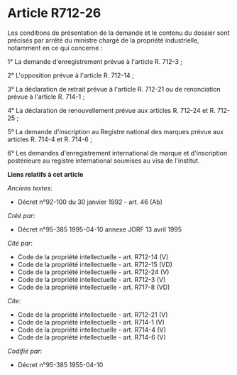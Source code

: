 # Article R712-26

Les conditions de présentation de la demande et le contenu du dossier sont précisés par arrêté du ministre chargé de la
propriété industrielle, notamment en ce qui concerne : 

1° La demande d'enregistrement prévue à l'article R. 712-3 ; 

2° L'opposition prévue à l'article R. 712-14 ; 

3° La déclaration de retrait prévue à l'article R. 712-21 ou de renonciation prévue à l'article R. 714-1 ; 

4° La déclaration de renouvellement prévue aux articles R. 712-24 et R. 712-25 ; 

5° La demande d'inscription au Registre national des marques prévue aux articles R. 714-4 et R. 714-6 ; 

6° Les demandes d'enregistrement international de marque et d'inscription postérieure au registre international soumises au
visa de l'institut.

**Liens relatifs à cet article**

_Anciens textes_:

  - Décret n°92-100 du 30 janvier 1992 - art. 46 (Ab)

_Créé par_:

  - Décret n°95-385 1995-04-10 annexe JORF 13 avril 1995

_Cité par_:

  - Code de la propriété intellectuelle - art. R712-14 (V)
  - Code de la propriété intellectuelle - art. R712-15 (VD)
  - Code de la propriété intellectuelle - art. R712-24 (V)
  - Code de la propriété intellectuelle - art. R712-3 (V)
  - Code de la propriété intellectuelle - art. R717-8 (VD)

_Cite_:

  - Code de la propriété intellectuelle - art. R712-21 (V)
  - Code de la propriété intellectuelle - art. R714-1 (V)
  - Code de la propriété intellectuelle - art. R714-4 (V)
  - Code de la propriété intellectuelle - art. R714-6 (V)

_Codifié par_:

  - Décret n°95-385 1955-04-10

